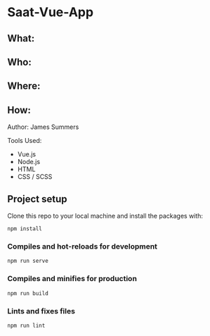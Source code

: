 # Saat-Vue-App

## What:


## Who:


## Where:


## How:
Author: James Summers

Tools Used: 
  - Vue.js
  - Node.js
  - HTML
  - CSS / SCSS

## Project setup
Clone this repo to your local machine and install the packages with: 
```
npm install
```

### Compiles and hot-reloads for development
```
npm run serve
```

### Compiles and minifies for production
```
npm run build
```

### Lints and fixes files
```
npm run lint
```
